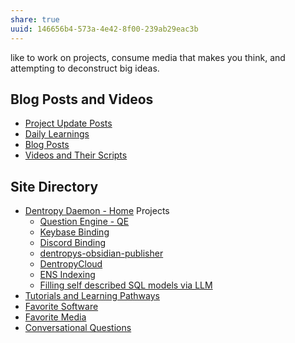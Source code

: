 ```yaml
---
share: true
uuid: 146656b4-573a-4e42-8f00-239ab29eac3b
---
```

 like to work on projects, consume media that makes you think, and attempting to deconstruct big ideas.

## Blog Posts and Videos

* [Project Update Posts](../4c45797f-8d43-4277-a5c1-de8df9aa7876)
* [Daily Learnings](../4271e403-0a66-46c8-8bcc-af847888e548)
* [Blog Posts](../3d59d5cc-de9f-42d3-96fd-e4bb02710a33)
* [Videos and Their Scripts](../b6611f4f-b019-4676-902e-8ea82840d740)

## Site Directory

* [Dentropy Daemon - Home](../488cb22c-91d3-4d1e-bd47-b1588e3fb899) Projects
	* [Question Engine - QE](../cc5cc49d-f554-4f29-b31a-b8789688e6a3)
	* [Keybase Binding](../3ff1df10-10b8-4206-b9b2-3bbad4b748d5)
	* [Discord Binding](../1c376bfd-75ef-4c0d-9e23-3680653de55f)
	* [dentropys-obsidian-publisher](../f43d858e-c32e-4d15-bfc4-456bb7f56ceb)
	* [DentropyCloud](../53b4819a-70af-4a7d-be7f-c79d3b1fa40a)
	* [ENS Indexing](../28740a43-67c5-4930-8b5c-41c06e659c6a)
	* [Filling self described SQL models via LLM](../e4fc5bd8-2c30-4f24-81e7-53fd8c6ef977)
* [Tutorials and Learning Pathways](../b554fe38-0be3-4e5e-a817-41077f5f6e69)
* [Favorite Software](../6a24cf3e-5693-4b99-b620-c3766a02a6c9)
* [Favorite Media](../cf6a4db5-dcac-48ae-97ec-cf40f28e2b20)
* [Conversational Questions](../0625ee2d-6a91-4105-8550-7d80d89e1968)
